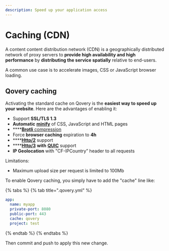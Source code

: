 ```yaml
---
description: Speed up your application access
---
```


# Caching \(CDN\)

A content content distribution network \(CDN\) is a geographically distributed network of proxy servers to **provide high availability and high performance** by **distributing the service spatially** relative to end-users.

A common use case is to accelerate images, CSS or JavaScript browser loading.

## Qovery caching

Activating the standard cache on Qovery is the **easiest way to speed up your website**. Here are the advantages of enabling it:

* Support **SSL/TLS 1.3**
* **Automatic** [**minify**](https://en.wikipedia.org/wiki/Minification_%28programming%29) of CSS, JavaScript and HTML pages
* \*\*\*\*[**Brotli** compression](https://en.wikipedia.org/wiki/Brotli)
* Force **browser caching** expiration to **4h**
* \*\*\*\*[**Http/2**](https://en.wikipedia.org/wiki/HTTP/2) support
* \*\*\*\*[**Http/3**](https://en.wikipedia.org/wiki/HTTP/3) **with** [**QUIC**](https://en.wikipedia.org/wiki/QUIC) support
* **IP Geolocation** with "CF-IPCountry” header to all requests

Limitations:

* Maximum upload size per request is limited to 100Mb

To enable Qovery caching, you simply have to add the "cache" line like:

{% tabs %}
{% tab title=".qovery.yml" %}
```yaml
app:
  name: myapp
  private-port: 8080
  public-port: 443
  cache: qovery
  project: test
```
{% endtab %}
{% endtabs %}

Then commit and push to apply this new change.

